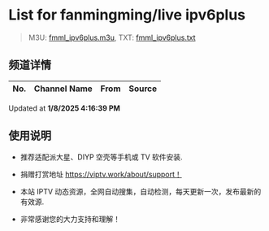 # List for **fanmingming/live ipv6plus**

> M3U: [fmml_ipv6plus.m3u](./fmml_ipv6plus.m3u ), TXT: [fmml_ipv6plus.txt](./txt/fmml_ipv6plus.txt )

## 频道详情

| No. | Channel Name | From | Source |
| --- | ------------ | ---- | ------ |


Updated at **1/8/2025 4:16:39 PM**

## 使用说明

- 推荐适配派大星、DIYP 空壳等手机或 TV 软件安装.

- 捐赠打赏地址 <https://viptv.work/about/support！>

- 本站 IPTV 动态资源，全网自动搜集，自动检测，每天更新一次，发布最新的有效源.

- 非常感谢您的大力支持和理解！
